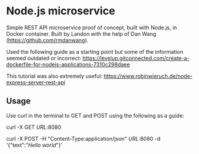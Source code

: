 # Node.js microservice

Simple REST API microservice proof of concept, built with Node.js, in Docker container.
Built by Landon with the help of Dan Wang (https://github.com/rmdanwang).

Used the following guide as a starting point but some of the information seemed outdated or incorrect: 
https://levelup.gitconnected.com/create-a-dockerfile-for-nodejs-applications-7310c298daee

This tutorial was also extremely useful: https://www.robinwieruch.de/node-express-server-rest-api

## Usage
Use curl in the terminal to GET and POST using the following as a guide:

curl -X GET _URL_:8080

curl -X POST -H "Content-Type:application/json" _URL_:8080 -d '{"text":"_Hello world_"}'
